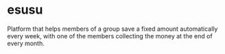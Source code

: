 # esusu
 Platform that helps members of a group save a fixed amount automatically every week, with one of the members collecting the money at the end of every month.
